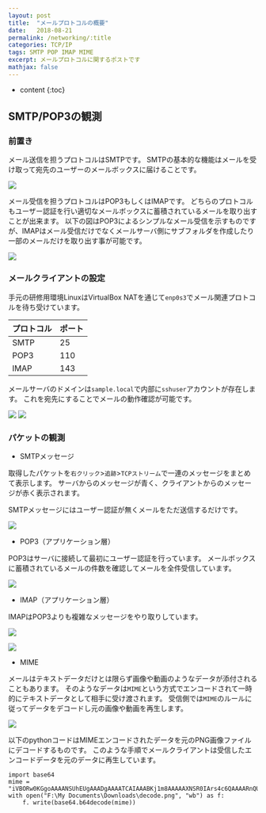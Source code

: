 ```yaml
---
layout: post
title:  "メールプロトコルの概要"
date:   2018-08-21
permalink: /networking/:title
categories: TCP/IP
tags: SMTP POP IMAP MIME
excerpt: メールプロトコルに関するポストです
mathjax: false
---
```

 
* content
{:toc}

## SMTP/POP3の観測

### 前置き

メール送信を担うプロトコルはSMTPです。
SMTPの基本的な機能はメールを受け取って宛先のユーザーのメールボックスに届けることです。

![]({{site.baseurl}}/images/mail/smtp_graph.png)

メール受信を担うプロトコルはPOP3もしくはIMAPです。
どちらのプロトコルもユーザー認証を行い適切なメールボックスに蓄積されているメールを取り出すことが出来ます。
以下の図はPOP3によるシンプルなメール受信を示すものですが、IMAPはメール受信だけでなくメールサーバ側にサブフォルダを作成したり一部のメールだけを取り出す事が可能です。

![]({{site.baseurl}}/images/mail/pop_graph.png)

### メールクライアントの設定

手元の研修用環境LinuxはVirtualBox NATを通じて`enp0s3`でメール関連プロトコルを待ち受けています。

|プロトコル|ポート|
|:---|:---|
|SMTP|25|
|POP3|110|
|IMAP|143|

メールサーバのドメインは`sample.local`で内部に`sshuser`アカウントが存在します。
これを宛先にすることでメールの動作確認が可能です。

![]({{site.baseurl}}/images/mail/becky.png)
![]({{site.baseurl}}/images/mail/becky_detail.png)


### パケットの観測

- SMTPメッセージ

取得したパケットを`右クリック`>`追跡`>`TCPストリーム`で一連のメッセージをまとめて表示します。
サーバからのメッセージが青く、クライアントからのメッセージが赤く表示されます。

SMTPメッセージにはユーザー認証が無くメールをただ送信するだけです。

![]({{site.baseurl}}/images/mail/smtp.png)

- POP3（アプリケーション層）

POP3はサーバに接続して最初にユーザー認証を行っています。
メールボックスに蓄積されているメールの件数を確認してメールを全件受信しています。

![]({{site.baseurl}}/images/mail/pop3.png)

- IMAP（アプリケーション層）

IMAPはPOP3よりも複雑なメッセージをやり取りしています。

![]({{site.baseurl}}/images/mail/imap_1.png)

![]({{site.baseurl}}/images/mail/imap_2.png)

- MIME

メールはテキストデータだけとは限らず画像や動画のようなデータが添付されることもあります。
そのようなデータは`MIME`という方式でエンコードされて一時的にテキストデータとして相手に受け渡されます。
受信側では`MIME`のルールに従ってデータをデコードし元の画像や動画を再生します。

![]({{site.baseurl}}/images/mail/mime.png)

以下のpythonコードはMIMEエンコードされたデータを元のPNG画像ファイルにデコードするものです。
このような手順でメールクライアントは受信したエンコードデータを元のデータに再生しています。

```
import base64
mime = "iVBORw0KGgoAAAANSUhEUgAAADgAAAATCAIAAABKj1m8AAAAAXNSR0IArs4c6QAAAARnQU1BAACxjwv8YQUAAAAJcEhZcwAADsMAAA7DAcdvqGQAAAAtSURBVEhL7c5BDQAwEASh+je9NcHnkkEBb0cU1YpqRbWiWlGtqFZUK6oVtbYP/o9sPe0vjZgAAAAASUVORK5CYII="
with open("F:\My Documents\Downloads\decode.png", "wb") as f:
    f. write(base64.b64decode(mime))
```
